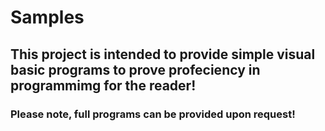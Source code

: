 # Samples
## This project is intended to provide simple visual basic programs to prove profeciency in programmimg for the reader!
### Please note, full programs can be provided upon request!


